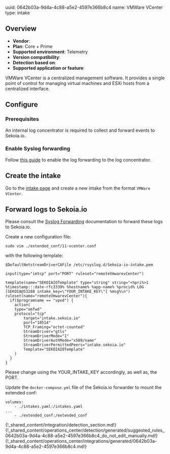 uuid: 0642b03a-9d4a-4c88-a5e2-4597e366b8c4
name: VMWare VCenter
type: intake

## Overview
- **Vendor**:
- **Plan**: Core + Prime
- **Supported environment**: Telemetry
- **Version compatibility**:
- **Detection based on**:
- **Supported application or feature**:

VMWare VCenter is a centralized management software. It provides a single point of control for managing virtual machines and ESXi hosts from a centralized interface.



## Configure

### Prerequisites

An internal log concentrator is required to collect and forward events to Sekoia.io.

### Enable Syslog forwarding

Follow [this guide](https://kb.vmware.com/s/article/2003322) to enable the log forwarding to the log concentrator.

## Create the intake

Go to the [intake page](https://app.sekoia.io/operations/intakes) and create a new intake from the format `VMWare VCenter`.

## Forward logs to Sekoia.io

Please consult the [Syslog Forwarding](../../../../ingestion_methods/sekoiaio_forwarder/) documentation to forward these logs to Sekoia.io.

Create a new configuration file:

```
sudo vim ./extended_conf/11-vcenter.conf
```

with the following template:

```
$DefaultNetstreamDriverCAFile /etc/rsyslog.d/Sekoia-io-intake.pem

input(type="imtcp" port="PORT" ruleset="remoteVmwarevCenter")

template(name="SEKOIAIOTemplate" type="string" string="<%pri%>1 %timestamp:::date-rfc3339% %hostname% %app-name% %procid% LOG [SEKOIA@53288 intake_key=\"YOUR_INTAKE_KEY\"] %msg%\n")
ruleset(name="remoteVmwarevCenter"){
  if($programname == "vpxd") {
    action(
	type="omfwd"
	protocol="tcp"
        target="intake.sekoia.io"
        port="10514"
        TCP_Framing="octet-counted"
        StreamDriver="gtls"
        StreamDriverMode="1"
        StreamDriverAuthMode="x509/name"
        StreamDriverPermittedPeers="intake.sekoia.io"
        Template="SEKOIAIOTemplate"
    )
  }
}
```

Please change using the YOUR_INTAKE_KEY accordingly, as well as, the PORT.

Update the `docker-compose.yml` file of the Sekoia.io forwarder to mount the extended conf:

```
volumes:
    - ./intakes.yaml:/intakes.yaml
...
    - ./extended_conf:/extended_conf
```

{!_shared_content/integration/detection_section.md!}
{!_shared_content/operations_center/detection/generated/suggested_rules_0642b03a-9d4a-4c88-a5e2-4597e366b8c4_do_not_edit_manually.md!}
{!_shared_content/operations_center/integrations/generated/0642b03a-9d4a-4c88-a5e2-4597e366b8c4.md!}

